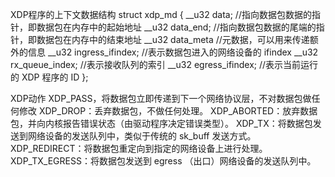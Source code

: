 
XDP程序的上下文数据结构
struct xdp_md {
	__u32 data;                 //指向数据包数据的指针，即数据包在内存中的起始地址
	__u32 data_end;             //指向数据包数据的尾端的指针，即数据包在内存中的结束地址
	__u32 data_meta             //元数据，可以用来传递额外的信息
	__u32 ingress_ifindex;      //表示数据包进入的网络设备的 ifindex
	__u32 rx_queue_index;       //表示接收队列的索引
	__u32 egress_ifindex;       //表示当前运行的 XDP 程序的 ID
};

XDP动作
XDP_PASS，将数据包立即传递到下一个网络协议层，不对数据包做任何修改
XDP_DROP：丢弃数据包，不做任何处理。
XDP_ABORTED：放弃数据包，并向内核报告错误状态（由驱动程序决定错误类型）。
XDP_TX：将数据包发送到网络设备的发送队列中，类似于传统的 sk_buff 发送方式。
XDP_REDIRECT：将数据包重定向到指定的网络设备上进行处理。
XDP_TX_EGRESS：将数据包发送到 egress （出口）网络设备的发送队列中。

